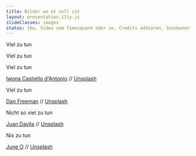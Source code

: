 ```yaml
---
title: Bilder wo et voll ist
layout: presentation.11ty.js
slideClasses: images
status: tbu, Video vom Timesquare oder so, Credits addieren, Sundowner Bild nicht so dolle
---
```


<section class="image is-fullscreen" data-background="./images/time-square.jpg.jpg" data-background-position="bottom">
  <div class="bu">
    <p>Viel zu tun</p>
  </div>
</section>

<section class="image is-fullscreen" data-background="./images/china.jpg.jpg">
  <div class="bu">
    <p>Viel zu tun</p>
  </div>
</section>


<section class="image is-fullscreen" data-background="./images/iwona-castiello-d-antonio-dnMLdR814aA-unsplash.jpg.jpg">
  <div class="bu">
    <p>Viel zu tun</p>
    <p class="credit">
      <a href="https://unsplash.com/@aquadrata?utm_source=unsplash&utm_medium=referral&utm_content=creditCopyText">Iwona Castiello d'Antonio</a> // <a href="https://unsplash.com/s/photos/candy-store?utm_source=unsplash&utm_medium=referral&utm_content=creditCopyText">Unsplash</a></p>
  </div>
</section>

  
<section class="image is-fullscreen" data-background="./images/dan-freeman-G4E6PcOt4Ps-unsplash.jpg.jpg">
  <div class="bu">
    <p>Viel zu tun</p>
    <p class="credit"><a href="https://unsplash.com/@danfreemanphoto?utm_source=unsplash&utm_medium=referral&utm_content=creditCopyText">Dan Freeman</a> // <a href="https://unsplash.com/s/photos/busy?utm_source=unsplash&utm_medium=referral&utm_content=creditCopyText">Unsplash</a></p>
  </div>
</section>

<section class="image is-fullscreen" data-background="./images/juan-davila-P8PlK2nGwqA-unsplash.jpg.jpg">
  <div class="bu">
    <p>Nicht so viel zu tun</p>
    <p class="credit">
      <a href="https://unsplash.com/@juanster?utm_source=unsplash&utm_medium=referral&utm_content=creditCopyText">Juan Davila</a> // <a href="https://unsplash.com/s/photos/forest?utm_source=unsplash&utm_medium=referral&utm_content=creditCopyText">Unsplash</a>
    </p>
  </div>
</section>

<section class="image is-fullscreen" data-background="./images/june-o-dRgPgn7294k-unsplash.jpg.jpg" data-background-position="bottom">
  <div class="bu">
    <p>Nix zu tun</p>
    <p class="credit">
      <a href="https://unsplash.com/@ejuneolgac?utm_source=unsplash&utm_medium=referral&utm_content=creditCopyText">June O</a> // <a href="https://unsplash.com/s/photos/sun-down?utm_source=unsplash&utm_medium=referral&utm_content=creditCopyText">Unsplash</a>
    </p>
  </div>
</section>
